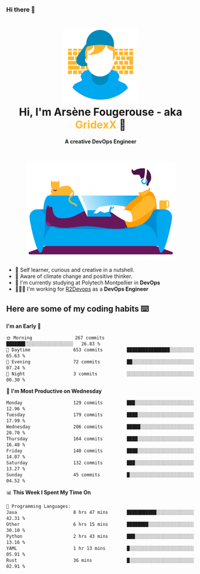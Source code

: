 ### Hi there 👋

<!--
**GridexX/gridexx** is a ✨ _special_ ✨ repository because its `README.md` (this file) appears on your GitHub profile.

Here are some ideas to get you started:

- 🔭 I’m currently working on ...
- 🌱 I’m currently learning ...
- 👯 I’m looking to collaborate on ...
- 🤔 I’m looking for help with ...
- 💬 Ask me about ...
- 📫 How to reach me: ...
- 😄 Pronouns: ...
- ⚡ Fun fact: ...
-->


<!-- Header -->
<h1 align="center">
  <img src="./images/user_profile.png" width="200">
  <br>
  Hi, I'm Arsène Fougerouse - aka <span style="color:#ffb72e">GridexX</span> 👋
</h1>


<p align="center">
  <b>A creative DevOps Engineer </b>
</p>
<br/>
<p align="center">
  <img src="./images/man_couch.png" width="400">
</p>

- 🎨 Self learner, curious and creative in a nutshell. 
- 🌱 Aware of climate change and positive thinker.
- 📕 I'm currently studying at Polytech Montpellier in **DevOps**
- 👨🏻‍💻 I'm working for [R2Devops](https://r2devops.io) as a **DevOps Engineer**


## Here are some of my coding habits ⌨️

<!-- Add a section about tech and Ops stack
  Like this one : https://github.com/Xanthus58#-tech-stack
-->
<!--START_SECTION:waka-->
**I'm an Early 🐤** 

```text
🌞 Morning                267 commits         ███████░░░░░░░░░░░░░░░░░░   26.83 % 
🌆 Daytime                653 commits         ████████████████░░░░░░░░░   65.63 % 
🌃 Evening                72 commits          ██░░░░░░░░░░░░░░░░░░░░░░░   07.24 % 
🌙 Night                  3 commits           ░░░░░░░░░░░░░░░░░░░░░░░░░   00.30 % 
```
📅 **I'm Most Productive on Wednesday** 

```text
Monday                   129 commits         ███░░░░░░░░░░░░░░░░░░░░░░   12.96 % 
Tuesday                  179 commits         ████░░░░░░░░░░░░░░░░░░░░░   17.99 % 
Wednesday                206 commits         █████░░░░░░░░░░░░░░░░░░░░   20.70 % 
Thursday                 164 commits         ████░░░░░░░░░░░░░░░░░░░░░   16.48 % 
Friday                   140 commits         ████░░░░░░░░░░░░░░░░░░░░░   14.07 % 
Saturday                 132 commits         ███░░░░░░░░░░░░░░░░░░░░░░   13.27 % 
Sunday                   45 commits          █░░░░░░░░░░░░░░░░░░░░░░░░   04.52 % 
```


📊 **This Week I Spent My Time On** 

```text
💬 Programming Languages: 
Java                     8 hrs 47 mins       ███████████░░░░░░░░░░░░░░   42.31 % 
Other                    6 hrs 15 mins       ████████░░░░░░░░░░░░░░░░░   30.10 % 
Python                   2 hrs 43 mins       ███░░░░░░░░░░░░░░░░░░░░░░   13.16 % 
YAML                     1 hr 13 mins        █░░░░░░░░░░░░░░░░░░░░░░░░   05.91 % 
Rust                     36 mins             █░░░░░░░░░░░░░░░░░░░░░░░░   02.91 % 
```


<!--END_SECTION:waka-->
